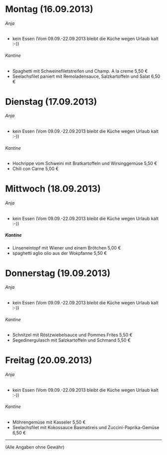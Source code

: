# Montag (16.09.2013)
###### Anja
* kein Essen (Vom 09.09.-22.09.2013 bleibt die Küche wegen Urlaub kalt :-))

###### Kantine
* Spaghetti mit Schweinefiletstreifen und Champ. A la creme	5,50 €
* Seelachsfilet paniert mit Remoladensauce, Salzkartoffeln und Salat	6,50 €
	
# Dienstag (17.09.2013)	
###### Anja
* kein Essen (Vom 09.09.-22.09.2013 bleibt die Küche wegen Urlaub kalt :-))

###### Kantine
* Hochrippe vom Schweini mit Bratkartoffeln und Wirsinggemüse	5,50 €
* Chili con Carne 	5,00 €

# Mittwoch (18.09.2013)
###### Anja
* kein Essen (Vom 09.09.-22.09.2013 bleibt die Küche wegen Urlaub kalt :-))

##### Kantine
* Linseneintopf mit Wiener und einem Brötchen	5,00 €
* spaghetti aglio olio  aus der Wokpfanne	5,50 €

# Donnerstag (19.09.2013) 
###### Anja
* kein Essen (Vom 09.09.-22.09.2013 bleibt die Küche wegen Urlaub kalt :-))

###### Kantine
* Schnitzel mit Röstzwiebelsauce und Pommes Frites	5,50 €
* Segedinergulasch mit Salzkartoffeln und Schmand	5,50 €

# Freitag (20.09.2013)
###### Anja
* kein Essen (Vom 09.09.-22.09.2013 bleibt die Küche wegen Urlaub kalt :-))

###### Kantine
* Möhrengemüse mit Kasseler	5,50 €
* Seelachsfilet mit Kokossauce Basmatireis und   Zuccini-Paprika-Gemüse	6,50 €

---
(Alle Angaben ohne Gewähr)
